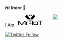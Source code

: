 ***Hi there*** 👋


I Am &nbsp; <img width="80" alt="Screenshot" src="https://github.com/V33RU/v33ru/blob/main/logo%20in%20illustrator.png">
<img align='right' src="https://github-readme-stats.vercel.app/api?username=v33ru&show_icons=true&theme=dracula" width="350">

[![Twitter Follow](https://img.shields.io/twitter/follow/v33riot?color=yellow&label=Mr-IoT&style=flat-square)](https://twitter.com/v33riot)






